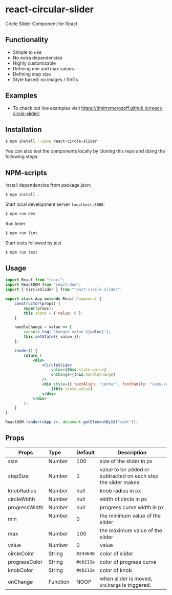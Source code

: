 # react-circular-slider

Circle Slider Component for React

## Functionality

-   Simple to use
-   No extra dependencies
-   Highly customizable
-   Defining min and max values
-   Defining step size
-   Style based: no images / SVGs

## Examples

-   To check out live examples visit https://dmitrymorozoff.github.io/react-circle-slider/

## Installation

```bash
$ npm install --save react-circle-slider
```

You can also test the components locally by cloning this repo and doing the following steps:

## NPM-scripts

Install dependencies from package.json:

```bash
$ npm install
```

Start local development server `localhost:8080`:

```bash
$ npm run dev
```

Run linter

```bash
$ npm run lint
```

Start tests followed by jest

```bash
$ npm run test
```

## Usage

```jsx
import React from "react";
import ReactDOM from "react-dom";
import { CircleSlider } from "react-circle-slider";

export class App extends React.Component {
    constructor(props) {
        super(props);
        this.state = { value: 0 };
    }

    handleChange = value => {
        console.log(`Changed value ${value}`);
        this.setState({ value });
    };

    render() {
        return (
            <div>
                <CircleSlider
                    value={this.state.value}
                    onChange={this.handleChange}
                />
                <div style={{ textAlign: "center", fontFamily: "sans-serif" }}>
                    {this.state.value}
                </div>
            </div>
        );
    }
}

ReactDOM.render(<App />, document.getElementById("root"));
```

## Props

| Props           | Type         | Default   | Description                                                    |
| --------------- | :----------- | --------- | -------------------------------------------------------------- |
| size            | Number       | 100       | size of the slider in px                                       |
| stepSize        | Number       | 1         | value to be added or subtracted on each step the slider makes. |
| knobRadius      | Number       | null      | knob radius in px                                              |
| circleWidth     | Number       | null      | width of circle in px                                          |
| progressWidth   | Number       | null      | progress curve width in px                                     |
| min             | Number       | 0         | the minimum value of the slider                                |
| max             | Number       | 100       | the maximum value of the slider                                |
| value           | Number       | 0         | value                                                          |
| circleColor     | String       | `#243648` | color of slider                                                |
| progressColor   | String       | `#eb213a` | color of progress curve                                        |
| knobColor       | String       | `#eb213a` | color of knob                                                  |
| onChange        | Function     | NOOP      | when slider is moved, `onChange` is triggered.                 |
